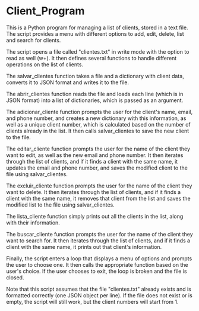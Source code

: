 # Client_Program
This is a Python program for managing a list of clients, stored in a text file. The script provides a menu with different options to add, edit, delete, list and search for clients.

The script opens a file called "clientes.txt" in write mode with the option to read as well (w+). It then defines several functions to handle different operations on the list of clients.

The salvar_clientes function takes a file and a dictionary with client data, converts it to JSON format and writes it to the file.

The abrir_clientes function reads the file and loads each line (which is in JSON format) into a list of dictionaries, which is passed as an argument.

The adicionar_cliente function prompts the user for the client's name, email, and phone number, and creates a new dictionary with this information, as well as a unique client number, which is calculated based on the number of clients already in the list. It then calls salvar_clientes to save the new client to the file.

The editar_cliente function prompts the user for the name of the client they want to edit, as well as the new email and phone number. It then iterates through the list of clients, and if it finds a client with the same name, it updates the email and phone number, and saves the modified client to the file using salvar_clientes.

The excluir_cliente function prompts the user for the name of the client they want to delete. It then iterates through the list of clients, and if it finds a client with the same name, it removes that client from the list and saves the modified list to the file using salvar_clientes.

The lista_cliente function simply prints out all the clients in the list, along with their information.

The buscar_cliente function prompts the user for the name of the client they want to search for. It then iterates through the list of clients, and if it finds a client with the same name, it prints out that client's information.

Finally, the script enters a loop that displays a menu of options and prompts the user to choose one. It then calls the appropriate function based on the user's choice. If the user chooses to exit, the loop is broken and the file is closed.

Note that this script assumes that the file "clientes.txt" already exists and is formatted correctly (one JSON object per line). If the file does not exist or is empty, the script will still work, but the client numbers will start from 1.
